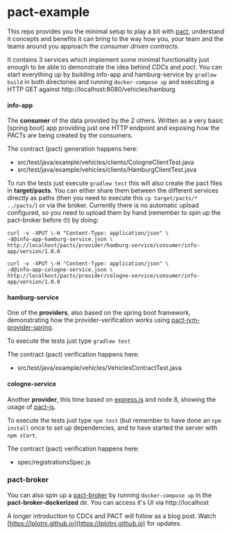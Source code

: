 # pact-example
This repo provides you the minimal setup to play a bit with [pact](https://docs.pact.io), understand it concepts and benefits it can bring to the way how you, your team and the teams around you approach the *consumer driven contracts*.

It contains 3 services which implement some minimal functionality just enough to be able to demonstrate the idea behind *CDC*s and *pact*. You can start everything up by building info-app and hamburg-service by ```gradlew build``` in both directories and running ```docker-compose up``` and executing a HTTP GET against http://localhost:8080/vehicles/hamburg
#### info-app
The **consumer** of the data provided by the 2 others. Written as a very basic [spring boot] app providing just one HTTP endpoint and exposing how the PACTs are being created by the consumers.

The contract (pact) generation happens here:
- src/test/java/example/vehicles/clients/CologneClientTest.java
- src/test/java/example/vehicles/clients/HamburgClientTest.java

To run the tests just execute ```gradlew test``` this will also create the pact files in **target/pacts**. You can either share them between the different services directly as paths (then you need to execute this ```cp target/pacts/* ../pacts/```) or via the broker. Currently there is no automatic upload configured, so you need to upload them by hand (remember to spin up the pact-broker before 🤓) by doing:
```
curl -v -XPUT \-H "Content-Type: application/json" \
-d@info-app-hamburg-service.json \
http://localhost/pacts/provider/hamburg-service/consumer/info-app/version/1.0.0

curl -v -XPUT \-H "Content-Type: application/json" \
-d@info-app-cologne-service.json \
http://localhost/pacts/provider/cologne-service/consumer/info-app/version/1.0.0
```
#### hamburg-service
One of the **providers**, also based on the spring boot framework, demonstrating how the provider-verification works using [pact-jvm-provider-spring](https://github.com/DiUS/pact-jvm/tree/master/pact-jvm-provider-spring).

To execute the tests just type ```gradlew test```

The contract (pact) verification happens here:
- src/test/java/example/vehicles/VehiclesContractTest.java

#### cologne-service
Another **provider**, this time based on [express.js](https://expressjs.com/) and node 8, showing the usage of [pact-js](https://github.com/pact-foundation/pact-js).

To execute the tests just type ```npm test``` (but remember to have done an ```npm install``` once to set up dependencies, and to have started the server with ```npm start```.

The contract (pact) verification happens here:
- spec/registrationsSpec.js

### pact-broker
You can also spin up a [pact-broker](https://github.com/pact-foundation/pact_broker) by running ```docker-compose up``` in the **pact-broker-dockerized** dir. You can access it's UI via http://localhost

A longer introduction to CDCs and PACT will follow as a blog post. Watch [https://lplotni.github.io](https://lplotni.github.io) for updates.
